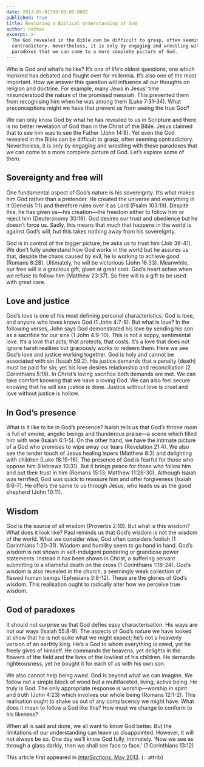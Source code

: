 ```yaml
---
date: 2013-05-01T00:00:00.000Z
published: true
title: Restoring a Biblical Understanding of God
author: nathan
excerpt: >-
  The God revealed in the Bible can be difficult to grasp, often seeming
  contradictory. Nevertheless, it is only by engaging and wrestling with these
  paradoxes that we can come to a more complete picture of God.
---
```

Who is God and what’s he like? It’s one of life’s oldest questions, one which mankind has debated and fought over for millennia. It’s also one of the most important. How we answer this question will influence all our thoughts on religion and doctrine. For example, many Jews in Jesus’ time misunderstood the nature of the promised messiah. This prevented them from recognising him when he was among them (Luke 7:31-34). What preconceptions might we have that prevent us from seeing the true God?

We can only know God by what he has revealed to us in Scripture and there is no better revelation of God than in the Christ of the Bible. Jesus claimed that to see him was to see the Father (John 14:9). Yet even the God revealed in the Bible can be difficult to grasp, often seeming contradictory. Nevertheless, it is only by engaging and wrestling with these paradoxes that we can come to a more complete picture of God. Let’s explore some of them.

## Sovereignty and free will

One fundamental aspect of God’s nature is his sovereignty. It’s what makes him God rather than a pretender. He created the universe and everything in it (Genesis 1:1) and therefore rules over it as Lord (Psalm 103:19). Despite this, he has given us—his creation—the freedom either to follow him or reject him (Deuteronomy 30:19). God desires our trust and obedience but he doesn’t force us. Sadly, this means that much that happens in the world is against God’s will, but this takes nothing away from his sovereignty.

God is in control of the bigger picture; he asks us to trust him (Job 38-41). We don’t fully understand how God works in the world but he assures us that, despite the chaos caused by evil, he is working to achieve good (Romans 8:28). Ultimately, he will be victorious (John 16:33). Meanwhile, our free will is a gracious gift, given at great cost. God’s heart aches when we refuse to follow him (Matthew 23:37). So free will is a gift to be used with great care.

## Love and justice

God’s love is one of his most defining personal characteristics. God is love, and anyone who loves knows God (1 John 4:7-8). But what is love? In the following verses, John says God demonstrated his love by sending his son as a sacrifice for our sins (1 John 4:9-10). This is not a soppy, sentimental love. It’s a love that acts, that protects, that costs. It’s a love that does not ignore harsh realities but graciously works to redeem them. Here we see God’s love and justice working together. God is holy and cannot be associated with sin (Isaiah 59:2). His justice demands that a penalty (death) must be paid for sin; yet his love desires relationship and reconciliation (2 Corinthians 5:18). In Christ’s loving sacrifice both demands are met. We can take comfort knowing that we have a loving God. We can also feel secure knowing that he will see justice is done. Justice without love is cruel and love without justice is hollow.

## In God’s presence

What is it like to be in God’s presence? Isaiah tells us that God’s throne room is full of smoke, angelic beings and thunderous praise—a scene which filled him with woe (Isaiah 6:1-5). On the other hand, we have the intimate picture of a God who promises to wipe away our tears (Revelation 21:4). We also see the tender touch of Jesus healing lepers (Matthew 8:3) and delighting with children (Luke 18:15-16). The presence of God is fearful for those who oppose him (Hebrews 10:31). But it brings peace for those who follow him and put their trust in him (Romans 15:13; Matthew 11:28-30). Although Isaiah was terrified, God was quick to reassure him and offer forgiveness (Isaiah 6:6-7). He offers the same to us through Jesus, who leads us as the good shepherd (John 10:11).

## Wisdom

God is the source of all wisdom (Proverbs 2:10). But what is this wisdom? What does it look like? Paul reminds us that God’s wisdom is not the wisdom of the world. What we consider wise, God often considers foolish (1 Corinthians 1:20-31). Wisdom and humility seem to go hand in hand. God’s wisdom is not shown in self-indulgent pondering or grandiose power statements. Instead it has been shown in Christ, a suffering servant submitting to a shameful death on the cross (1 Corinthians 1:18-24). God’s wisdom is also revealed in the church, a seemingly weak collection of flawed human beings (Ephesians 3:8-12). These are the glories of God’s wisdom. This realisation ought to radically alter how we perceive true wisdom.

## God of paradoxes

It should not surprise us that God defies easy characterisation. His ways are not our ways (Isaiah 55:8-9). The aspects of God’s nature we have looked at show that he is not quite what we might expect; he’s not a heavenly version of an earthly king. He’s a God to whom everything is owed, yet he freely gives of himself. He commands the heavens, yet delights in the flowers of the field and the lives of the lowliest of his children. He demands righteousness, yet he bought it for each of us with his own son.

We also cannot help being awed. God is beyond what we can imagine. We follow not a simple block of wood but a multifaceted, living, active being. He truly is God. The only appropriate response is worship—worship in spirit and truth (John 4:23) which involves our whole being (Romans 12:1-2). This realisation ought to shake us out of any complacency we might have. What does it mean to follow a God like this? How must we change to conform to his likeness?

When all is said and done, we all want to know God better. But the limitations of our understanding can leave us disappointed. However, it will not always be so. One day we’ll know God fully, intimately. ‘Now we see as through a glass darkly, then we shall see face to face.’ (1 Corinthians 13:12)

This article first appeared in [_InterSections_, May 2013](http://klesis.com.au/images/Intersections/iSECTIONS-MAY13.pdf).
{: .attrib}
